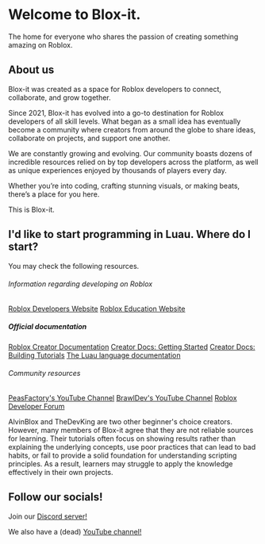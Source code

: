 # Welcome to Blox-it.
The home for everyone who shares the passion of creating something amazing on Roblox.

## About us
Blox-it was created as a space for Roblox developers to connect, collaborate, and grow together.  

Since 2021, Blox-it has evolved into a go-to destination for Roblox developers of all skill levels. What began as a small idea has eventually become a community where creators from around the globe to share ideas, collaborate on projects, and support one another.

We are constantly growing and evolving. Our community boasts dozens of incredible resources relied on by top developers across the platform, as well as unique experiences enjoyed by thousands of players every day.

Whether you’re into coding, crafting stunning visuals, or making beats, there’s a place for you here. 

This is Blox-it.

## I'd like to start programming in Luau. Where do I start?
You may check the following resources.

###### Information regarding developing on Roblox
[Roblox Developers Website](https://developer.roblox.com)
[Roblox Education Website](https://education.roblox.com)

##### Official documentation
[Roblox Creator Documentation](https://create.roblox.com/docs)
[Creator Docs: Getting Started](https://create.roblox.com/docs/getting-started)
[Creator Docs: Building Tutorials](https://create.roblox.com/docs/tutorials)
[The Luau language documentation](https://luau.org/getting-started)

###### Community resources
[PeasFactory's YouTube Channel](https://www.youtube.com/user/PeasFactory)
[BrawlDev's YouTube Channel](https://www.youtube.com/@BrawlDevRBLX)
[Roblox Developer Forum](https://devforum.roblox.com)

AlvinBlox and TheDevKing are two other beginner's choice creators. However, many members of Blox-it agree that they are not reliable sources for learning. Their tutorials often focus on showing results rather than explaining the underlying concepts, use poor practices that can lead to bad habits, or fail to provide a solid foundation for understanding scripting principles. As a result, learners may struggle to apply the knowledge effectively in their own projects.

## Follow our socials!

Join our [Discord server!](https://discord.gg/55unjzE4dU)

We also have a (dead) [YouTube channel!](https://youtube.com/channel/UC8sgxQWbGLv6eyrjLnl_jlQ)
